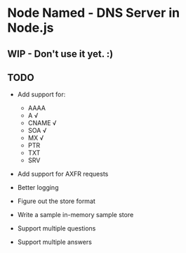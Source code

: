 # Node Named - DNS Server in Node.js

## WIP - Don't use it yet. :)

## TODO

 * Add support for:
    - AAAA 
    - A     √ 
    - CNAME √
    - SOA   √
    - MX    √
    - PTR   
    - TXT
    - SRV

 * Add support for AXFR requests
 * Better logging
 * Figure out the store format 
 * Write a sample in-memory sample store 
 * Support multiple questions 
 * Support multiple answers 

